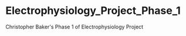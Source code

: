 Electrophysiology_Project_Phase_1
=================================

Christopher Baker's Phase 1 of Electrophysiology Project
